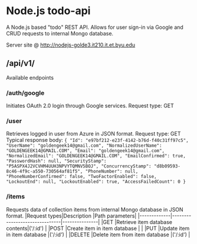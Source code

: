 # Node.js todo-api
A Node.js based "todo" REST API.
Allows for user sign-in via Google and CRUD requests to internal Mongo database.

Server site @ http://nodejs-golde3.it210.it.et.byu.edu

## /api/v1/
Available endpoints

### /auth/google
Initiates OAuth 2.0 login through Google services.
Request type: GET

### /user
Retrieves logged in user from Azure in JSON format.
Request type: GET
Typical response body:
`{
  "Id": "e97bf212-e23f-4142-b76d-f40c31ff97c5",
  "UserName": "goldengeek14@gmail.com",
  "NormalizedUserName": "GOLDENGEEK14@GMAIL.COM",
  "Email": "goldengeek14@gmail.com",
  "NormalizedEmail": "GOLDENGEEK14@GMAIL.COM",
  "EmailConfirmed": true,
  "PasswordHash": null,
  "SecurityStamp": "P5ASPX4J2VCVHM4UUH3NPVYTQMNV5BOJ",
  "ConcurrencyStamp": "d8b09593-8c46-4f9c-a550-730564af81f5",
  "PhoneNumber": null,
  "PhoneNumberConfirmed": false,
  "TwoFactorEnabled": false,
  "LockoutEnd": null,
  "LockoutEnabled": true,
  "AccessFailedCount": 0
}`

### /items
Requests data of collection items from internal Mongo database in JSON format.
|Request types|Description                    |Path parameters|
|-------------|-------------------------------|---------------|
|GET          |Retrieve item database contents|('/:id')       |
|POST         |Create item in item database   |               |
|PUT          |Update item in item database   |('/:id')       |
|DELETE       |Delete item from item database |('/:id')       |
